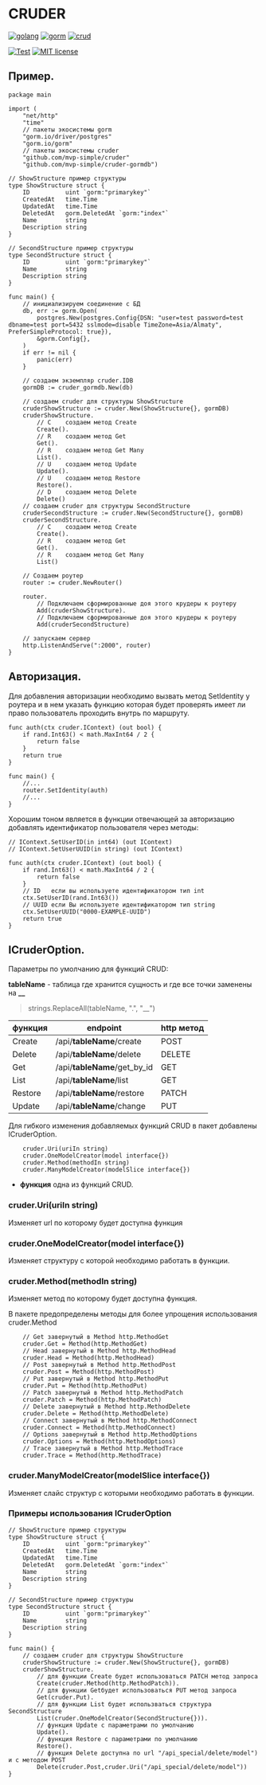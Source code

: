 # CRUDER



[![golang](https://user-images.githubusercontent.com/26686461/125044308-a8c73380-e0bd-11eb-98ca-06795b3021c3.png)](https://golang.org/) [![gorm](https://user-images.githubusercontent.com/26686461/125044305-a82e9d00-e0bd-11eb-8f89-50e72053af47.png)](http://gorm.io/) [![crud](https://user-images.githubusercontent.com/26686461/125044299-a6fd7000-e0bd-11eb-99d9-2a7d97f3c066.png)](https://ru.wikipedia.org/wiki/CRUD)

[![Test](https://github.com/mvp-simple/cruder/actions/workflows/tests.yml/badge.svg)](https://github.com/mvp-simple/cruder/actions/workflows/tests.yml)
[![MIT license](https://img.shields.io/badge/license-MIT-brightgreen.svg)](https://opensource.org/licenses/MIT)

## Пример.

```
package main  
  
import (  
	"net/http"  
	"time"  
	// пакеты экосистемы gorm  
	"gorm.io/driver/postgres"  
	"gorm.io/gorm"  
	// пакеты экосистемы cruder  
	"github.com/mvp-simple/cruder"  
	"github.com/mvp-simple/cruder-gormdb")  
  
// ShowStructure пример структуры
type ShowStructure struct {  
	ID          uint `gorm:"primarykey"`  
	CreatedAt   time.Time  
	UpdatedAt   time.Time  
	DeletedAt   gorm.DeletedAt `gorm:"index"`  
	Name        string  
	Description string  
}  
  
// SecondStructure пример структуры
type SecondStructure struct {  
	ID          uint `gorm:"primarykey"`  
	Name        string  
	Description string  
}  
  
func main() {  
	// инициализируем соединение с БД  
	db, err := gorm.Open(
		postgres.New(postgres.Config{DSN: "user=test password=test dbname=test port=5432 sslmode=disable TimeZone=Asia/Almaty", PreferSimpleProtocol: true}),
		&gorm.Config{},
	)  
	if err != nil {  
		panic(err)  
	}  
  
	// создаем экземпляр cruder.IDB  
	gormDB := cruder_gormdb.New(db)  
  
	// создаем cruder для структуры ShowStructure  
	cruderShowStructure := cruder.New(ShowStructure{}, gormDB)  
	cruderShowStructure.  
		// C	создаем метод Create		  
		Create().	
		// R	создаем метод Get		 
		Get().		
		// R	создаем метод Get Many	  
		List().	
		// U	создаем метод Update		  	
		Update().
		// U	создаем метод Restore	  	
		Restore().	
		// D	создаем метод Delete		  
		Delete()	
	// создаем cruder для структуры SecondStructure
	cruderSecondStructure := cruder.New(SecondStructure{}, gormDB)  
	cruderSecondStructure.  
		// C	создаем метод Create	
		Create().
		// R	создаем метод Get	
		Get().		
		// R	создаем метод Get Many	 
		List()		
  
	// Создаем роутер  
	router := cruder.NewRouter()  
  
	router.
		// Подключаем сформированные доя этого крудеры к роутеру
		Add(cruderShowStructure).  
		// Подключаем сформированные доя этого крудеры к роутеру
		Add(cruderSecondStructure)   

    // запускаем сервер
	http.ListenAndServe(":2000", router)       
}
```



## Авторизация.

Для добавления авторизации необходимо вызвать метод SetIdentity у роутера и в нем указать функцию которая будет проверять имеет ли право пользователь проходить внутрь по маршруту.

```
func auth(ctx cruder.IContext) (out bool) {  
	if rand.Int63() < math.MaxInt64 / 2 {  
		return false  
	}  
	return true  
}

func main() {
	//...
	router.SetIdentity(auth)
	//...
}
```

Хорошим тоном является в функции отвечающей за авторизацию добавлять идентификатор пользователя через методы:

```
// IContext.SetUserID(in int64) (out IContext)  
// IContext.SetUserUUID(in string) (out IContext)

func auth(ctx cruder.IContext) (out bool) {  
	if rand.Int63() < math.MaxInt64 / 2 {  
		return false  
	}
	// ID 	если вы используете идентификатором тип	int
	ctx.SetUserID(rand.Int63())
	// UUID	если Вы используете идентификатором тип	string
	ctx.SetUserUUID("0000-EXAMPLE-UUID")
	return true  
}
```



## ICruderOption.

Параметры по умолчанию для функций CRUD:

**tableName** - таблица где хранится сущность  и где все точки заменены на **__**

> strings.ReplaceAll(tableName, ".", "__")

|функция|endpoint|http метод|  
|--|--|--|  
|Create|/api/**tableName**/create|POST|  
|Delete|/api/**tableName**/delete|DELETE|  
|Get|/api/**tableName**/get_by_id|GET|  
|List|/api/**tableName**/list|GET|  
|Restore|/api/**tableName**/restore|PATCH|  
|Update|/api/**tableName**/change|PUT|


Для гибкого изменения добавляемых функций CRUD в пакет добавлены ICruderOption.

```
	cruder.Uri(uriIn string)
	cruder.OneModelCreator(model interface{})
	cruder.Method(methodIn string)
	cruder.ManyModelCreator(modelSlice interface{})
```

* **функция** одна из функций CRUD.


### cruder.Uri(uriIn string)
Изменяет url по которому будет доступна функция


### cruder.OneModelCreator(model interface{})
Изменяет структуру с которой необходимо работать в функции.


### cruder.Method(methodIn string)
Изменяет метод по которому будет доступна функция.

В пакете предопределены методы для более упрощения использования cruder.Method
```
	// Get завернутый в Method http.MethodGet  
	cruder.Get = Method(http.MethodGet)  
	// Head завернутый в Method http.MethodHead  
	cruder.Head = Method(http.MethodHead)  
	// Post завернутый в Method http.MethodPost  
	cruder.Post = Method(http.MethodPost)  
	// Put завернутый в Method http.MethodPut  
	cruder.Put = Method(http.MethodPut)  
	// Patch завернутый в Method http.MethodPatch  
	cruder.Patch = Method(http.MethodPatch)  
	// Delete завернутый в Method http.MethodDelete  
	cruder.Delete = Method(http.MethodDelete)  
	// Connect завернутый в Method http.MethodConnect  
	cruder.Connect = Method(http.MethodConnect)  
	// Options завернутый в Method http.MethodOptions  
	cruder.Options = Method(http.MethodOptions)  
	// Trace завернутый в Method http.MethodTrace  
	cruder.Trace = Method(http.MethodTrace)
```


### cruder.ManyModelCreator(modelSlice interface{})
Изменяет слайс структур с которыми необходимо работать в функции.


### Примеры использования ICruderOption

```
// ShowStructure пример структуры
type ShowStructure struct {  
	ID          uint `gorm:"primarykey"`  
	CreatedAt   time.Time  
	UpdatedAt   time.Time  
	DeletedAt   gorm.DeletedAt `gorm:"index"`  
	Name        string  
	Description string  
}  
  
// SecondStructure пример структуры
type SecondStructure struct {  
	ID          uint `gorm:"primarykey"`  
	Name        string  
	Description string  
}  

func main() {
	// создаем cruder для структуры ShowStructure
	cruderShowStructure := cruder.New(ShowStructure{}, gormDB)
	cruderShowStructure.  
		// для функции Create будет использоваться PATCH метод запроса
		Create(cruder.Method(http.MethodPatch)).
		// для функции Getбудет использоваться PUT метод запроса
		Get(cruder.Put).
		// для функции List будет использваться структура SecondStructure
		List(cruder.OneModelCreator(SecondStructure{})).
		// функция Update с параметрами по умолчанию
		Update().
		// функция Restore с параметрами по умолчанию
		Restore().
		// функция Delete доступна по url "/api_special/delete/model") и с методом POST 
		Delete(cruder.Post,cruder.Uri("/api_special/delete/model"))
}
```
